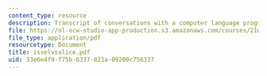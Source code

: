 ```yaml
---
content_type: resource
description: Transcript of conversations with a computer language program.
file: https://ol-ocw-studio-app-production.s3.amazonaws.com/courses/21w-765j-interactive-and-non-linear-narrative-theory-and-practice-spring-2004/33e6e4f9f75b6337821a09200c756337_isselvsalice.pdf
file_type: application/pdf
resourcetype: Document
title: isselvsalice.pdf
uid: 33e6e4f9-f75b-6337-821a-09200c756337
---
```

